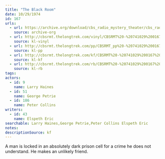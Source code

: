 ```yaml
---
title: "The Black Room"
date: 10/29/1974
id: 167
urls: 
  - url: https://archive.org/download/cbs_radio_mystery_theater/cbs_radio_mystery_theater-0151-0200.zip/cbs_radio_mystery_theater-0151-0200%2Fcbsrmt_0167_the_black_room.mp3
    source: archive-org
  - url: http://cbsrmt.thelongtrek.com/vinyl/CBSRMT%20-%20741029%200167%20The%20Black%20Room_afrts.mp3
    source: kl-vinyl
  - url: http://cbsrmt.thelongtrek.com/pp/CBSRMT_pp%20-%20741029%200167%20The%20Black%20Room.mp3
    source: kl-pp
  - url: http://cbsrmt.thelongtrek.com/kf/CBSRMT%20-%20741029%200167%20The%20Black%20Room_kf.mp3
    source: kl-kf
  - url: http://cbsrmt.thelongtrek.com/rb/CBSRMT%20-%20741029%200167%20The%20Black%20Room_WLNH-FM_rb%20(780110%20repeat).mp3
    source: kl-rb
tags: 
actors:  
  - id: 9
    name: Larry Haines  
  - id: 51
    name: George Petrie  
  - id: 186
    name: Peter Collins
writers:  
  - id: 43
    name: Elspeth Eric
searchable: Larry Haines,George Petrie,Peter Collins Elspeth Eric
notes: 
descriptionSource: kf
---
```

A man is locked in an absolutely dark prison cell for a crime he does not understand. He makes an unlikely friend.